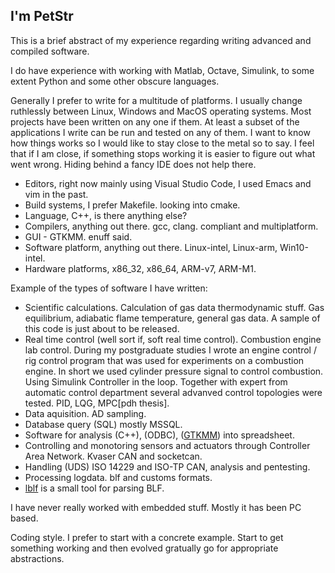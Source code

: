## I'm PetStr 

This is a brief abstract of my experience regarding writing advanced and compiled software.

I do have experience with working with Matlab, Octave, Simulink, to some extent Python and some other obscure languages. 

Generally I prefer to write for a multitude of platforms. I usually change ruthlessly between Linux, Windows and MacOS operating systems. Most projects have been written on any one if them. At least a subset of the applications I write can be run and tested on any of them. I want to know how things works so I would like to stay close to the metal so to say. I feel that if I am close, if something stops working it is easier to figure out what went wrong. Hiding behind a fancy IDE does not help there. 

* Editors, right now mainly using Visual Studio Code, I used Emacs and vim in the past.
* Build systems, I prefer Makefile. looking into cmake.  
* Language, C++, is there anything else?
* Compilers, anything out there. gcc, clang. compliant and multiplatform.
* GUI - GTKMM. enuff said.
* Software platform, anything out there. Linux-intel, Linux-arm, Win10-intel.
* Hardware platforms, x86_32, x86_64, ARM-v7, ARM-M1.

Example of the types of software I have written:
* Scientific calculations. Calculation of gas data thermodynamic stuff. Gas equilibrium, adiabatic flame temperature, general gas data. A sample of this code is just about to be released. 
* Real time control (well sort if, soft real time control). Combustion engine lab control. During my postgraduate studies I wrote an engine control / rig control program that was used for experiments on a combustion engine. In short we used cylinder pressure signal to control combustion. Using Simulink Controller in the loop. Together with expert from automatic control department several advanved control topologies were tested. PID, LQG, MPC[pdh thesis].
* Data aquisition. AD sampling.
* Database query (SQL) mostly MSSQL.
* Software for analysis (C++), (ODBC), ([GTKMM](https://gtkmm.gnome.org/en/index.html)) into spreadsheet.
* Controlling and monotoring sensors and actuators through Controller Area Network. Kvaser CAN and socketcan.
* Handling (UDS) ISO 14229 and ISO-TP CAN, analysis and pentesting. 
* Processing logdata. blf and customs formats.
* [lblf](https://github.com/PetStr/lblf) is a small tool for parsing BLF.  

I have never really worked with embedded stuff. Mostly it has been PC based. 

Coding style. I prefer to start with a concrete example. Start to get something working and then evolved gratually go for appropriate abstractions. 

<!--
- 👋 Hi, I’m @PetStr
- 👀 I’m interested in life
- 🌱 I’m currently learning life
- 💞️ I’m looking to collaborate on ...
- 📫 How to reach me ...
-->
